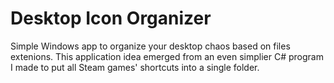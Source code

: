 # Desktop Icon Organizer
Simple Windows app to organize your desktop chaos based on files extenions. This application idea emerged from an even simplier C# program I made to put all Steam games' shortcuts into a single folder.


